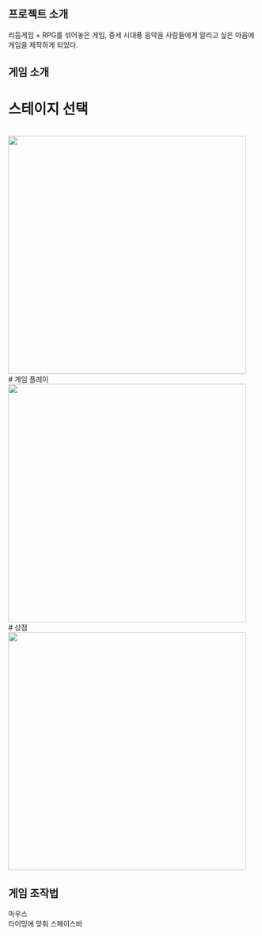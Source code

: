 ## 프로젝트 소개

리듬게임 + RPG를 섞어놓은 게임, 중세 시대풍 음악을 사람들에게 알리고 싶은 마음에 게임을 제작하게 되었다.


## 게임 소개

# 스테이지 선택
<br/>
<img width="480px" src="https://github.com/jy3026/Renaissance-rhythm/assets/89833446/9291a64b-74fd-468a-bc1c-a2178d819121"/>
<br/>
# 게임 플레이
<br/>
<img width="480px" src="https://github.com/jy3026/Renaissance-rhythm/assets/89833446/00404e7a-2eb6-464f-8dd6-75630056db43"/>
<br/>
# 상점
<br/>
<img width="480px" src="https://github.com/jy3026/Renaissance-rhythm/assets/89833446/60599149-cee2-4d4d-b25a-a1584a82efb6"/>


## 게임 조작법
마우스 
<br/>
타이밍에 맞춰 스페이스바
